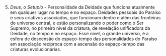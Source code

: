 ﻿5. <I>Deus, o Sétuplo</I> - Personalidade da Deidade que funciona atualmente em qualquer lugar no tempo e no espaço. Deidades pessoais do Paraíso e seus criativos associados, que funcionam dentro e além das fronteiras do universo central, e estão personalizando o poder como o Ser Supremo, no primeiro nível da criatura, de revelação unificadora da Deidade, no tempo e no espaço. Esse nível, o grande universo, é a esfera de descensão do espaço-tempo das personalidades do Paraíso em associação recíproca com a ascensão do espaço-tempo das criaturas evolucionárias.